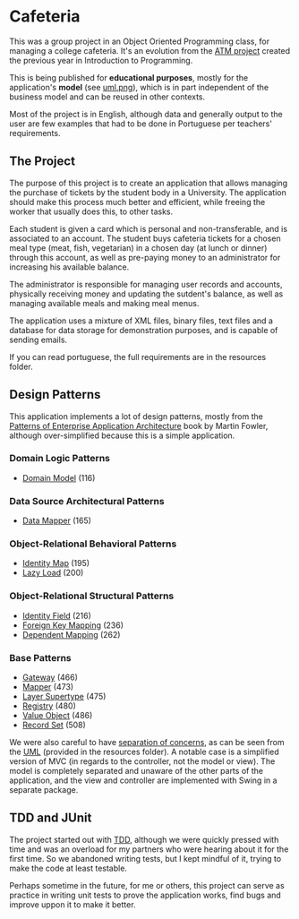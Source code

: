 # Cafeteria

This was a group project in an Object Oriented Programming class, for managing a college cafeteria. It's an evolution from the [ATM project](https://github.com/helderco/atm) created the previous year in Introduction to Programming.

This is being published for **educational purposes**, mostly for the application's **model** (see [uml.png][UML]), which is in part independent of the business model and can be reused in other contexts.

Most of the project is in English, although data and generally output to the user are few examples that had to be done in Portuguese per teachers' requirements.


## The Project

The purpose of this project is to create an application that allows managing the purchase of tickets by the student body in a University. The application should make this process much better and efficient, while freeing the worker that usually does this, to other tasks.

Each student is given a card which is personal and non-transferable, and is associated to an account. The student buys cafeteria tickets for a chosen meal type (meat, fish, vegetarian) in a chosen day (at lunch or dinner) through this account, as well as pre-paying money to an administrator for increasing his available balance.

The administrator is responsible for managing user records and accounts, physically receiving money and updating the sutdent's balance, as well as managing available meals and making meal menus.

The application uses a mixture of XML files, binary files, text files and a database for data storage for demonstration purposes, and is capable of sending emails.

If you can read portuguese, the full requirements are in the resources folder.


## Design Patterns

This application implements a lot of design patterns, mostly from the [Patterns of Enterprise Application Architecture](http://www.martinfowler.com/books.html#eaa) book by Martin Fowler, although over-simplified because this is a simple application.

### Domain Logic Patterns

* [Domain Model][] (116)

### Data Source Architectural Patterns

* [Data Mapper][] (165)

### Object-Relational Behavioral Patterns

* [Identity Map][] (195)
* [Lazy Load][] (200)

### Object-Relational Structural Patterns

* [Identity Field][] (216)
* [Foreign Key Mapping][] (236)
* [Dependent Mapping][] (262)

### Base Patterns

* [Gateway][] (466)
* [Mapper][] (473)
* [Layer Supertype][] (475)
* [Registry][] (480)
* [Value Object][] (486)
* [Record Set][] (508)

[domain model]: http://www.martinfowler.com/eaaCatalog/domainModel.html
[data mapper]: http://www.martinfowler.com/eaaCatalog/dataMapper.html
[identity map]: http://www.martinfowler.com/eaaCatalog/identityMap.html
[lazy load]: http://www.martinfowler.com/eaaCatalog/lazyLoad.html
[identity field]: http://www.martinfowler.com/eaaCatalog/identityField.html
[foreign key mapping]: http://www.martinfowler.com/eaaCatalog/foreignKeyMapping.html
[dependent mapping]: http://www.martinfowler.com/eaaCatalog/dependentMapping.html
[gateway]: http://www.martinfowler.com/eaaCatalog/gateway.html
[mapper]: http://www.martinfowler.com/eaaCatalog/mapper.html
[layer supertype]: http://www.martinfowler.com/eaaCatalog/layerSupertype.html
[registry]: http://www.martinfowler.com/eaaCatalog/registry.html
[value object]: http://www.martinfowler.com/eaaCatalog/valueObject.html
[record set]: http://www.martinfowler.com/eaaCatalog/recordSet.html

We were also careful to have [separation of concerns](http://en.wikipedia.org/wiki/Separation_of_concerns), as can be seen from the [UML][] (provided in the resources folder). A notable case is a simplified version of MVC (in regards to the controller, not the model or view). The model is completely separated and unaware of the other parts of the application, and the view and controller are implemented with Swing in a separate package.


## TDD and JUnit

The project started out with [TDD](http://en.wikipedia.org/wiki/Test-driven_development), although we were quickly pressed with time and was an overload for my partners who were hearing about it for the first time. So we abandoned writing tests, but I kept mindful of it, trying to make the code at least testable.

Perhaps sometime in the future, for me or others, this project can serve as practice in writing unit tests to prove the application works, find bugs and improve uppon it to make it better.

[uml]: https://github.com/helderco/cafeteria/raw/c3374bb5ff5d3ad2ce1478b8de021230a9292e33/resources/uml.png